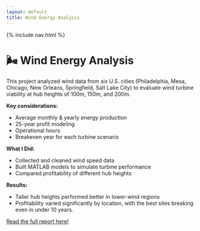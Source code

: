 ```yaml
---
layout: default
title: Wind Energy Analysis
---
```


{% include nav.html %}

# 🌬️ Wind Energy Analysis

This project analyzed wind data from six U.S. cities (Philadelphia, Mesa, Chicago, New Orleans, Springfield, Salt Lake City) to evaluate wind turbine viability at hub heights of 100m, 150m, and 200m.

**Key considerations:**
- Average monthly & yearly energy production
- 25-year profit modeling
- Operational hours
- Breakeven year for each turbine scenario

**What I Did:**
- Collected and cleaned wind speed data
- Built MATLAB models to simulate turbine performance
- Compared profitability of different hub heights

**Results:**
- Taller hub heights performed better in lower-wind regions  
- Profitability varied significantly by location, with the best sites breaking even in under 10 years.


[Read the full report here!](https://tuprd-my.sharepoint.com/:b:/g/personal/tus91730_temple_edu/EWXkcmH5bIdCkN4tVoSz7pgB7Lm0rlKCbri2O-d3-eGEIA?e=XNEmea)
